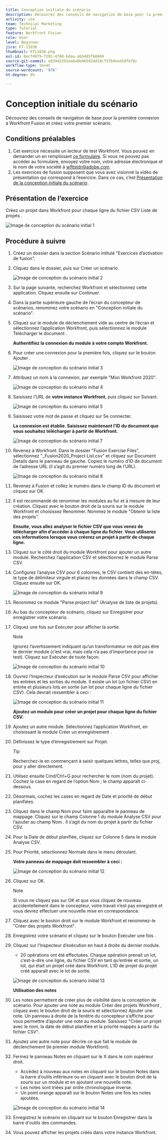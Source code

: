 ```yaml
---
title: Conception initiale du scénario
description: Découvrez des conseils de navigation de base pour la première connexion à Workfront Fusion et créez votre premier scénario.
activity: use
team: Technical Marketing
type: Tutorial
feature: Workfront Fusion
role: User
level: Beginner
jira: KT-11038
thumbnail: KT11038.png
exl-id: 8ecf4979-f291-4788-bdaa-ab5485fb0849
source-git-commit: e639d3391ea6a8b46592dd18cf57b9eed50fbf8c
workflow-type: tm+mt
source-wordcount: '978'
ht-degree: 0%

---
```


# Conception initiale du scénario

Découvrez des conseils de navigation de base pour la première connexion à Workfront Fusion et créez votre premier scénario.

## Conditions préalables

1. Cet exercice nécessite un lecteur de test Workfront. Vous pouvez en demander un en remplissant [ce formulaire](https://forms.office.com/r/f1J8HRGrNY). Si vous ne pouvez pas accéder au formulaire, envoyez votre nom, votre adresse électronique et le nom de votre société à wfttstdr@adobe.com.
1. Les exercices de fusion supposent que vous avez visionné la vidéo de présentation qui correspond à l’exercice. Dans ce cas, c’est [Présentation de la conception initiale du scénario](https://experienceleague.adobe.com/docs/workfront-learn/tutorials-workfront/fusion/understand-the-basics/initial-scenario-design-walkthrough.html?lang=en).


## Présentation de l’exercice

Créez un projet dans Workfront pour chaque ligne du fichier CSV Liste de projets .

![Image de conception du scénario initial 1](../12-exercises/assets/initial-scenario-design-1.png)

## Procédure à suivre

1. Créez un dossier dans la section Scénario intitulé &quot;Exercices d’activation de fusion&quot;.
1. Cliquez dans le dossier, puis sur Créer un scénario.

   ![Image de conception du scénario initial 2](../12-exercises/assets/initial-scenario-design-2.png)

1. Sur la page suivante, recherchez Workfront et sélectionnez cette application. Cliquez ensuite sur Continuer.
1. Dans la partie supérieure gauche de l’écran du concepteur de scénarios, renommez votre scénario en &quot;Conception initiale du scénario&quot;.
1. Cliquez sur le module de déclenchement vide au centre de l’écran et sélectionnez l’application Workfront, puis sélectionnez le module Télécharger le document .

   **Authentifiez la connexion du module à votre compte Workfront.**

1. Pour créer une connexion pour la première fois, cliquez sur le bouton Ajouter .

   ![Image de conception du scénario initial 3](../12-exercises/assets/initial-scenario-design-3.png)

1. Attribuez un nom à la connexion, par exemple &quot;Mon Workfront 2020&quot;.

   ![Image de conception du scénario initial 4](../12-exercises/assets/initial-scenario-design-4.png)

1. Saisissez l’URL de **votre instance Workfront**, puis cliquez sur Suivant.

   ![Image de conception du scénario initial 5](../12-exercises/assets/initial-scenario-design-5.png)

1. Saisissez votre mot de passe et cliquez sur Se connecter.

   **La connexion est établie. Saisissez maintenant l’ID du document que vous souhaitez télécharger à partir de Workfront.**

   ![Image de conception du scénario initial 7](../12-exercises/assets/initial-scenario-design-7.png)

1. Revenez à Workfront. Dans le dossier &quot;Fusion Exercise Files&quot;, sélectionnez &quot;_Fusion2020_Project List.csv&quot; et cliquez sur Document Details dans le panneau de gauche. Copiez le numéro d’ID de document de l’adresse URL (il s’agit du premier numéro long de l’URL).

   ![Image de conception du scénario initial 8](../12-exercises/assets/initial-scenario-design-8.png)

1. Revenez à Fusion et collez le numéro dans le champ ID du document et cliquez sur OK.
1. Il est recommandé de renommer les modules au fur et à mesure de leur création. Cliquez avec le bouton droit de la souris sur le module Workfront et choisissez Renommer. Nommez le module &quot;Obtenir la liste des projets&quot;.

   **Ensuite, vous allez analyser le fichier CSV que vous venez de télécharger afin d’accéder à chaque ligne du fichier. Vous utiliserez ces informations lorsque vous créerez un projet à partir de chaque ligne.**

1. Cliquez sur le côté droit du module Workfront pour ajouter un autre module. Recherchez l’application CSV et sélectionnez le module Parse CSV.
1. Configurez l’analyse CSV pour 6 colonnes, le CSV contient des en-têtes, le type de délimiteur virgule et placez les données dans le champ CSV. Cliquez ensuite sur OK.

   ![Image de conception du scénario initial 9](../12-exercises/assets/initial-scenario-design-9.png)

1. Renommez ce module &quot;Parse project list&quot; (Analyse de liste de projets).
1. Au bas du concepteur de scénario, cliquez sur Enregistrer pour enregistrer votre scénario.
1. Cliquez une fois sur Exécuter pour afficher la sortie.

   >[!NOTE]
   >
   >Ignorez l’avertissement indiquant qu’un transformateur ne doit pas être le dernier module (c’est vrai, mais cela n’a pas d’importance pour ce test). Cliquez sur Exécuter de toute façon.

   ![Image de conception du scénario initial 10](../12-exercises/assets/initial-scenario-design-10.png)

1. Ouvrez l’Inspecteur d’exécution sur le module Parse CSV pour afficher les entrées et les sorties du module. Il existe un lot (un fichier CSV) en entrée et plusieurs lots en sortie (un lot pour chaque ligne du fichier CSV). Cela devrait ressembler à ceci :

   ![Image de conception du scénario initial 11](../12-exercises/assets/initial-scenario-design-11.png)

   **Ajoutez un module pour créer un projet pour chaque ligne du fichier CSV.**

1. Ajoutez un autre module. Sélectionnez l’application Workfront, en choisissant le module Créer un enregistrement .
1. Définissez le type d’enregistrement sur Projet.

   >[!TIP]
   >
   >Recherchez-le en commençant à saisir quelques lettres, telles que *proj*, pour y aller directement.

1. Utilisez ensuite Cmd/Ctrl+G pour rechercher le nom (nom du projet). Cochez la case en regard de l’option Nom ; le champ apparaît ci-dessous.
1. Désormais, cochez les cases en regard de Date et priorité de début planifiées.
1. Cliquez dans le champ Nom pour faire apparaître le panneau de mappage. Cliquez sur le champ Colonne 1 du module Analyse CSV pour l’ajouter au champ Nom . Il s’agit du nom du projet à partir du fichier CSV.
1. Pour la Date de début planifiée, cliquez sur Colonne 5 dans le module Analyse CSV.
1. Pour Priorité, sélectionnez Normale dans le menu déroulant.

   **Votre panneau de mappage doit ressembler à ceci :**

   ![Image de conception du scénario initial 12](../12-exercises/assets/initial-scenario-design-12.png)

1. Cliquez sur OK.

   >[!NOTE]
   >
   >Si vous ne cliquez pas sur OK et que vous cliquez de nouveau accidentellement dans le concepteur, votre travail n’est pas enregistré et vous devrez effectuer une nouvelle mise en correspondance.

1. Cliquez avec le bouton droit sur le module Workfront et renommez-le &quot;Créer des projets Workfront&quot;.
1. Enregistrez votre scénario et cliquez sur le bouton Exécuter une fois .
1. Cliquez sur l’Inspecteur d’exécution en haut à droite du dernier module.

   + 20 opérations ont été effectuées. Chaque opération prenait un lot, c’est-à-dire une ligne, du fichier CSV en tant qu’entrée et sortie, un lot, qui était un projet créé dans Workfront. L’ID de projet du projet créé apparaît avec le lot de sortie.

   ![Image de conception du scénario initial 13](../12-exercises/assets/initial-scenario-design-13.png)

   **Utilisation des notes**

1. Les notes permettent de créer plus de visibilité dans la conception de scénario. Pour ajouter une note au module Créer des projets Workfront , cliquez avec le bouton droit de la souris et sélectionnez Ajouter une note. Un panneau à droite de la fenêtre du concepteur s’affiche pour vous permettre d’ajouter une note au module. Saisissez &quot;Créer un projet avec le nom, la date de début planifiée et la priorité mappés à partir du fichier CSV&quot;.
1. Ajoutez une autre note pour décrire ce que fait le module de déclenchement (le premier module Workfront).
1. Fermez le panneau Notes en cliquant sur le X dans le coin supérieur droit.

   + Accédez à nouveau aux notes en cliquant sur le bouton Notes dans la barre d’outils inférieure ou en cliquant avec le bouton droit de la souris sur un module et en ajoutant une nouvelle note.
   + Les notes sont triées par ordre chronologique inverse.
   + Un point orange apparaît sur le bouton Notes une fois les notes ajoutées.

   ![Image de conception du scénario initial 14](../12-exercises/assets/initial-scenario-design-14.png)

1. Enregistrez le scénario en cliquant sur le bouton Enregistrer dans la barre d&#39;outils des commandes.
1. Vous pouvez afficher les projets créés dans votre instance Workfront.
